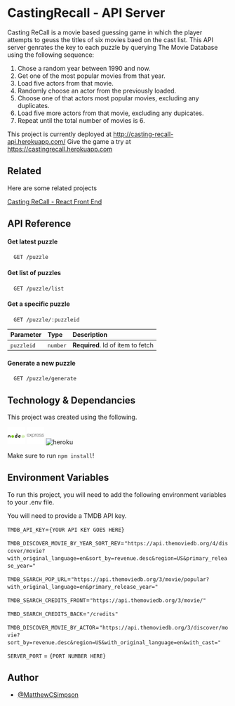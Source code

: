 # CastingRecall - API Server

Casting ReCall is a movie based guessing game in which the player attempts to geuss the titles of six movies baed on the cast list.
This API server genrates the key to each puzzle by querying The Movie Database using the following sequence:

1. Chose a random year between 1990 and now.
2. Get one of the most popular movies from that year.
3. Load five actors from that movie.
4. Randomly choose an actor from the previously loaded.
5. Choose one of that actors most popular movies, excluding any duplicates.
6. Load five more actors from that movie, excluding any dupicates.
7. Repeat until the total number of movies is 6.

This project is currently deployed at <http://casting-recall-api.herokuapp.com/>
Give the game a try at <https://castingrecall.herokuapp.com>

## Related

Here are some related projects

[Casting ReCall - React Front End](https://github.com/matthewcsimpson/castingrecall)

## API Reference

#### Get latest puzzle

```http
  GET /puzzle
```

#### Get list of puzzles

```http
  GET /puzzle/list
```

#### Get a specific puzzle

```http
  GET /puzzle/:puzzleid
```

| Parameter  | Type     | Description                       |
| :--------- | :------- | :-------------------------------- |
| `puzzleid` | `number` | **Required**. Id of item to fetch |

#### Generate a new puzzle

```http
  GET /puzzle/generate
```

## Technology & Dependancies

This project was created using the following.

<img src="https://raw.githubusercontent.com/devicons/devicon/master/icons/nodejs/nodejs-original-wordmark.svg" alt="nodejs" width="40" height="40" />
<img src="https://raw.githubusercontent.com/devicons/devicon/master/icons/express/express-original-wordmark.svg" alt="express" width="40" height="40" />
<img src="https://www.vectorlogo.zone/logos/heroku/heroku-icon.svg" alt="heroku" width="40" height="40" />

Make sure to run `npm install`!

## Environment Variables

To run this project, you will need to add the following environment variables to your .env file.

You will need to provide a TMDB API key.

`TMDB_API_KEY`=`{YOUR API KEY GOES HERE}`

`TMDB_DISCOVER_MOVIE_BY_YEAR_SORT_REV`=`"https://api.themoviedb.org/4/discover/movie?with_original_language=en&sort_by=revenue.desc&region=US&primary_release_year="`

`TMDB_SEARCH_POP_URL`=`"https://api.themoviedb.org/3/movie/popular?with_original_language=en&primary_release_year="`

`TMDB_SEARCH_CREDITS_FRONT`=`"https://api.themoviedb.org/3/movie/"`

`TMBD_SEARCH_CREDITS_BACK`=`"/credits"`

`TMDB_DISCOVER_MOVIE_BY_ACTOR`=`"https://api.themoviedb.org/3/discover/movie?sort_by=revenue.desc&region=US&with_original_language=en&with_cast="`

`SERVER_PORT` = `{PORT NUMBER HERE}`

## Author

- [@MatthewCSimpson](https://www.github.com/matthewcsimpson)
